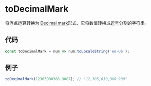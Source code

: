 # toDecimalMark

将浮点运算转换为 [Decimal mark](https://en.wikipedia.org/wiki/Decimal_mark)形式，它将数值转换成逗号分割的字符串。

## 代码

```js
const toDecimalMark = num => num.toLocaleString('en-US');
```

## 例子

```js
toDecimalMark(12305030388.9087); // "12,305,030,388.909"
```
